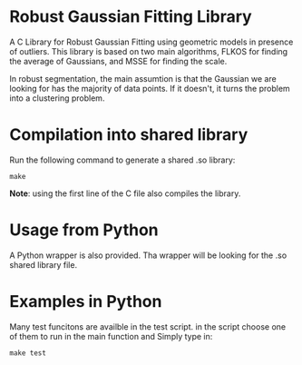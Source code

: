 # Robust Gaussian Fitting Library
A C Library for Robust Gaussian Fitting using geometric models in presence of outliers. This library is based on two main algorithms, FLKOS for finding the average of Gaussians, and MSSE for finding the scale.

In robust segmentation, the main assumtion is that the Gaussian we are looking for has the majority of data points. If it doesn't, it turns the problem into a clustering problem.

# Compilation into shared library
Run the following command to generate a shared .so library:
```
make
```
**Note**: using the first line of the C file also compiles the library.
# Usage from Python
A Python wrapper is also provided. Tha wrapper will be looking for the .so shared library file.

# Examples in Python 
Many test funcitons are availble in the test script. in the script choose one of them to run in the main function and Simply type in:
```
make test
```

